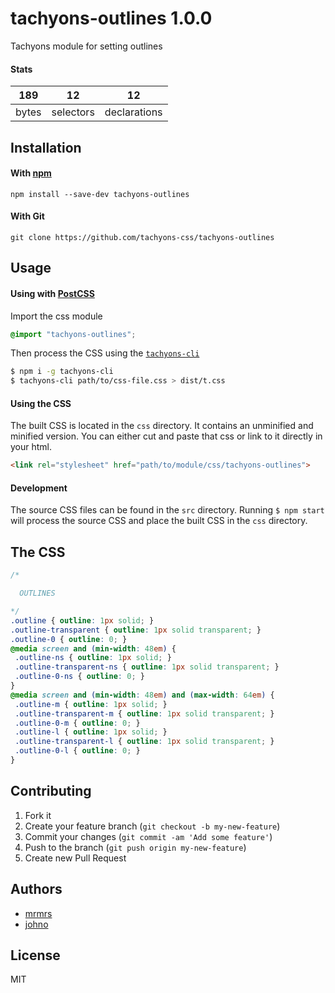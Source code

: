 # tachyons-outlines 1.0.0

Tachyons module for setting outlines

#### Stats

189 | 12 | 12
---|---|---
bytes | selectors | declarations

## Installation

#### With [npm](https://npmjs.com)

```
npm install --save-dev tachyons-outlines
```

#### With Git

```
git clone https://github.com/tachyons-css/tachyons-outlines
```

## Usage

#### Using with [PostCSS](https://github.com/postcss/postcss)

Import the css module

```css
@import "tachyons-outlines";
```

Then process the CSS using the [`tachyons-cli`](https://github.com/tachyons-css/tachyons-cli)

```sh
$ npm i -g tachyons-cli
$ tachyons-cli path/to/css-file.css > dist/t.css
```

#### Using the CSS

The built CSS is located in the `css` directory. It contains an unminified and minified version.
You can either cut and paste that css or link to it directly in your html.

```html
<link rel="stylesheet" href="path/to/module/css/tachyons-outlines">
```

#### Development

The source CSS files can be found in the `src` directory.
Running `$ npm start` will process the source CSS and place the built CSS in the `css` directory.

## The CSS

```css
/*

  OUTLINES

*/
.outline { outline: 1px solid; }
.outline-transparent { outline: 1px solid transparent; }
.outline-0 { outline: 0; }
@media screen and (min-width: 48em) {
 .outline-ns { outline: 1px solid; }
 .outline-transparent-ns { outline: 1px solid transparent; }
 .outline-0-ns { outline: 0; }
}
@media screen and (min-width: 48em) and (max-width: 64em) {
 .outline-m { outline: 1px solid; }
 .outline-transparent-m { outline: 1px solid transparent; }
 .outline-0-m { outline: 0; }
 .outline-l { outline: 1px solid; }
 .outline-transparent-l { outline: 1px solid transparent; }
 .outline-0-l { outline: 0; }
}
```

## Contributing

1. Fork it
2. Create your feature branch (`git checkout -b my-new-feature`)
3. Commit your changes (`git commit -am 'Add some feature'`)
4. Push to the branch (`git push origin my-new-feature`)
5. Create new Pull Request

## Authors

* [mrmrs](http://mrmrs.io)
* [johno](http://johnotander.com)

## License

MIT

